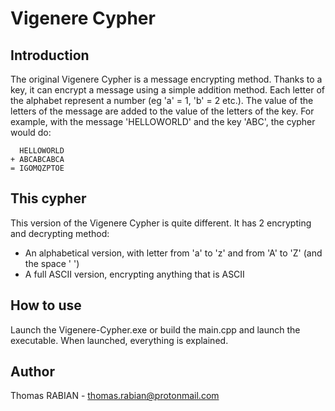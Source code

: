 # Vigenere Cypher

## Introduction

The original Vigenere Cypher is a message encrypting method. Thanks to a key, it can encrypt a message using a simple addition method. Each letter of the alphabet represent a number (eg 'a' = 1, 'b' = 2 etc.). The value of the letters of the message are added to the value of the letters of the key. For example, with the message 'HELLOWORLD' and the key 'ABC', the cypher would do:
```
  HELLOWORLD
+ ABCABCABCA
= IGOMQZPTOE
```

## This cypher

This version of the Vigenere Cypher is quite different. It has 2 encrypting and decrypting method:
- An alphabetical version, with letter from 'a' to 'z' and from 'A' to 'Z' (and the space ' ')
- A full ASCII version, encrypting anything that is ASCII

## How to use

Launch the Vigenere-Cypher.exe or build the main.cpp and launch the executable. When launched, everything is explained.

## Author 

Thomas RABIAN - thomas.rabian@protonmail.com